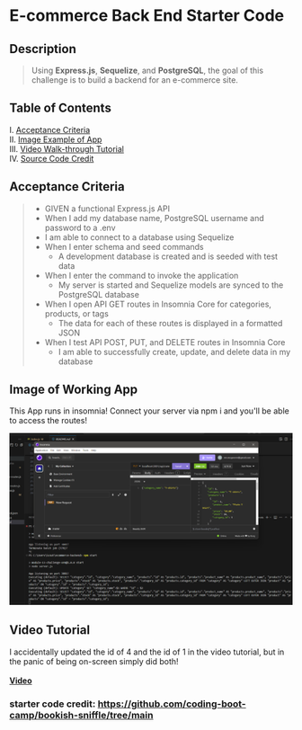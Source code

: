 # E-commerce Back End Starter Code

## Description
> Using **Express.js**, **Sequelize**, and **PostgreSQL**, the goal of this challenge is to build a backend for an e-commerce site.

## Table of Contents
I. [Acceptance Criteria](#acceptance-criteria) <br>
II. [Image Example of App](#image-of-working-app) <br>
III. [Video Walk-through Tutorial](#video-tutorial) <br>
IV. [Source Code Credit](#starter-code-credit-httpsgithubcomcoding-boot-campbookish-sniffletreemain)

## Acceptance Criteria
> - GIVEN a functional Express.js API
> -  When I add my database name, PostgreSQL username and password to a .env
>   - I am able to connect to a database using Sequelize
> - When I enter schema and seed commands
>   - A development database is created and is seeded with test data
> - When I enter the command to invoke the application
>   - My server is started and Sequelize models are synced to the PostgreSQL database
> - When I open API GET routes in Insomnia Core for categories, products, or tags
>   - The data for each of these routes is displayed in a formatted JSON
> - When I test API POST, PUT, and DELETE routes in Insomnia Core
>   - I am able to successfully create, update, and delete data in my database

## Image of Working App
This App runs in insomnia!  Connect your server via npm i and you'll be able to access the routes! <br>

![working-app](images/ecommerceapp.png)

## Video Tutorial
I accidentally updated the id of 4 and the id of 1 in the video tutorial, but in the panic of being on-screen simply did both! <br>
<br>
**[Video](https://app.screencastify.com/v3/watch/8Cwl2FtOcvyyxcaysGGk)**

### starter code credit: https://github.com/coding-boot-camp/bookish-sniffle/tree/main
